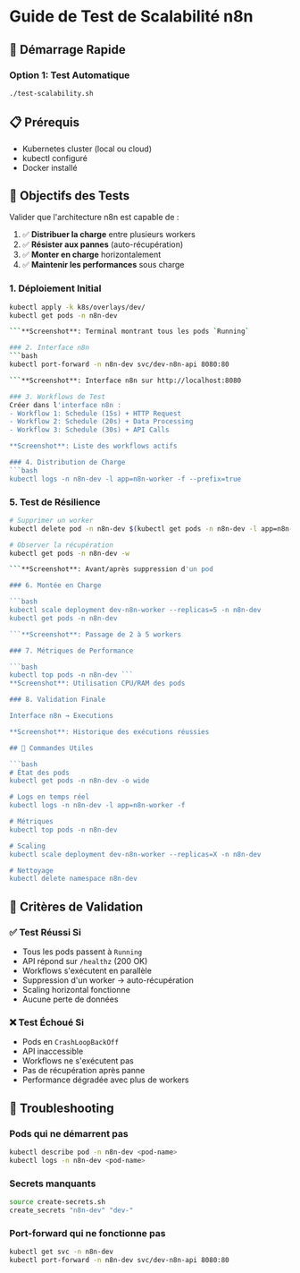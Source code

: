 # Guide de Test de Scalabilité n8n

## 🚀 Démarrage Rapide

### Option 1: Test Automatique

```bash
./test-scalability.sh
```

## 📋 Prérequis

- Kubernetes cluster (local ou cloud)
- kubectl configuré
- Docker installé

## 🎯 Objectifs des Tests

Valider que l'architecture n8n est capable de :

1. ✅ **Distribuer la charge** entre plusieurs workers
2. ✅ **Résister aux pannes** (auto-récupération)  
3. ✅ **Monter en charge** horizontalement
4. ✅ **Maintenir les performances** sous charge

### 1. Déploiement Initial

```bash
kubectl apply -k k8s/overlays/dev/
kubectl get pods -n n8n-dev

```**Screenshot**: Terminal montrant tous les pods `Running`

### 2. Interface n8n
```bash
kubectl port-forward -n n8n-dev svc/dev-n8n-api 8080:80

```**Screenshot**: Interface n8n sur http://localhost:8080

### 3. Workflows de Test
Créer dans l'interface n8n :
- Workflow 1: Schedule (15s) + HTTP Request  
- Workflow 2: Schedule (20s) + Data Processing
- Workflow 3: Schedule (30s) + API Calls

**Screenshot**: Liste des workflows actifs

### 4. Distribution de Charge
```bash
kubectl logs -n n8n-dev -l app=n8n-worker -f --prefix=true
```

### 5. Test de Résilience

```bash
# Supprimer un worker
kubectl delete pod -n n8n-dev $(kubectl get pods -n n8n-dev -l app=n8n-worker -o name | head -1)

# Observer la récupération
kubectl get pods -n n8n-dev -w

```**Screenshot**: Avant/après suppression d'un pod

### 6. Montée en Charge

```bash
kubectl scale deployment dev-n8n-worker --replicas=5 -n n8n-dev
kubectl get pods -n n8n-dev

```**Screenshot**: Passage de 2 à 5 workers

### 7. Métriques de Performance

```bash
kubectl top pods -n n8n-dev ```
**Screenshot**: Utilisation CPU/RAM des pods

### 8. Validation Finale

Interface n8n → Executions

**Screenshot**: Historique des exécutions réussies

## 🔧 Commandes Utiles

```bash
# État des pods
kubectl get pods -n n8n-dev -o wide

# Logs en temps réel
kubectl logs -n n8n-dev -l app=n8n-worker -f

# Métriques
kubectl top pods -n n8n-dev

# Scaling
kubectl scale deployment dev-n8n-worker --replicas=X -n n8n-dev

# Nettoyage
kubectl delete namespace n8n-dev
```

## 🎯 Critères de Validation

### ✅ Test Réussi Si

- Tous les pods passent à `Running`
- API répond sur `/healthz` (200 OK)
- Workflows s'exécutent en parallèle
- Suppression d'un worker → auto-récupération
- Scaling horizontal fonctionne
- Aucune perte de données

### ❌ Test Échoué Si

- Pods en `CrashLoopBackOff`
- API inaccessible
- Workflows ne s'exécutent pas
- Pas de récupération après panne
- Performance dégradée avec plus de workers

## 🐛 Troubleshooting

### Pods qui ne démarrent pas

```bash
kubectl describe pod -n n8n-dev <pod-name>
kubectl logs -n n8n-dev <pod-name>
```

### Secrets manquants

```bash
source create-secrets.sh
create_secrets "n8n-dev" "dev-"
```

### Port-forward qui ne fonctionne pas

```bash
kubectl get svc -n n8n-dev
kubectl port-forward -n n8n-dev svc/dev-n8n-api 8080:80
```
